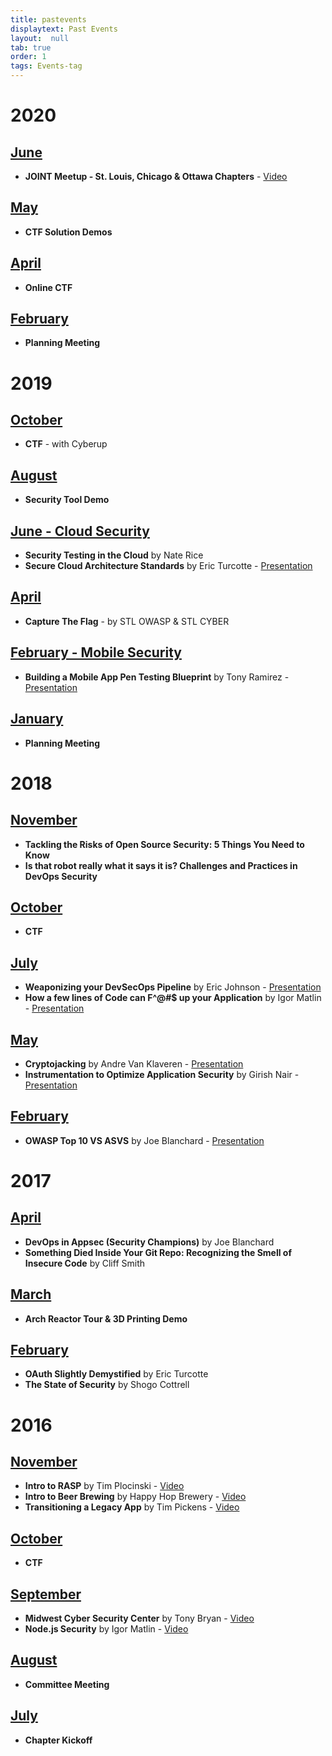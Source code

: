 ```yaml
---
title: pastevents
displaytext: Past Events
layout:  null
tab: true
order: 1
tags: Events-tag
---
```


# 2020

## [June](https://www.meetup.com/OWASP-STL/events/271186555/)

- **JOINT Meetup - St. Louis, Chicago & Ottawa Chapters** - [Video](https://www.youtube.com/watch?v=6LV_41I0cFs)

## [May](https://www.meetup.com/OWASP-STL/events/270534730/)

- **CTF Solution Demos**

## [April](https://www.meetup.com/OWASP-STL/events/268671040/)

- **Online CTF**

## [February](https://www.meetup.com/OWASP-STL/events/268423915/)

- **Planning Meeting**

# 2019

## [October](https://www.meetup.com/OWASP-STL/events/257883751/)

- **CTF** - with Cyberup

## [August](https://www.meetup.com/OWASP-STL/events/257883738/)

- **Security Tool Demo**

## [June - Cloud Security](https://www.meetup.com/OWASP-STL/events/257883724/)

- **Security Testing in the Cloud** by Nate Rice
- **Secure Cloud Architecture Standards** by Eric Turcotte - 
    [Presentation](https://drive.google.com/open?id=1I9knllPUaWuE23a9entj4FSPwe2mZqIF)

## [April](https://www.meetup.com/OWASP-STL/events/257883700/)

- **Capture The Flag** - by STL OWASP & STL CYBER

## [February - Mobile Security](https://www.meetup.com/OWASP-STL/events/257883670/)

- **Building a Mobile App Pen Testing Blueprint** by Tony Ramirez - 
    [Presentation](https://www.owasp.org/images/4/45/Building_a_Mobile_App_Pen_Testing_Blueprint.pdf)

## [January](https://www.meetup.com/OWASP-STL/events/257764939/)

- **Planning Meeting**

# 2018

## [November](https://www.meetup.com/OWASP-STL/events/255492889/)

- **Tackling the Risks of Open Source Security: 5 Things You Need to Know**
- **Is that robot really what it says it is? Challenges and Practices in DevOps Security**

## [October](https://www.meetup.com/OWASP-STL/events/255402717/)

- **CTF**

## [July](https://www.meetup.com/OWASP-STL/events/248109016/)

- **Weaponizing your DevSecOps Pipeline** by Eric Johnson - 
    [Presentation](https://www.slideshare.net/pumasecurity/weaponizing-the-devsecops-toolchain)
- **How a few lines of Code can F^@\#$ up your Application** by Igor Matlin - 
    [Presentation](http://owasp-stl.org/decks/2018_07-12-OWASP-STL-Checkmarx-A%20few%20lines%20of%20code-Final.pdf)

## [May](https://www.meetup.com/OWASP-STL/events/248108989/)

- **Cryptojacking** by Andre Van Klaveren - 
    [Presentation](http://owasp-stl.org/decks/Cryptojacking_OWASP_STL_051718.pdf)
- **Instrumentation to Optimize Application Security** by Girish Nair - 
    [Presentation](http://owasp-stl.org/decks/OWASP_Instrumentation_051718.pdf)

## [February](https://www.meetup.com/OWASP-STL/events/247283919/)

- **OWASP Top 10 VS ASVS** by Joe Blanchard - [Presentation](http://owasp-stl.org/decks/Top10vsASVS.pdf)

# 2017

## [April](https://www.meetup.com/OWASP-STL/events/237883846/)

- **DevOps in Appsec (Security Champions)** by Joe Blanchard
- **Something Died Inside Your Git Repo: Recognizing the Smell of Insecure Code** by Cliff Smith

## [March](https://www.meetup.com/OWASP-STL/events/237883484/)

- **Arch Reactor Tour & 3D Printing Demo**

## [February](https://www.meetup.com/OWASP-STL/events/237067772/)

- **OAuth Slightly Demystified** by Eric Turcotte
- **The State of Security** by Shogo Cottrell

# 2016

## [November](https://www.meetup.com/OWASP-STL/events/234253708/)

- **Intro to RASP** by Tim Plocinski - [Video](https://vimeo.com/191533242)
- **Intro to Beer Brewing** by Happy Hop Brewery - [Video](https://vimeo.com/191533340)
- **Transitioning a Legacy App** by Tim Pickens - [Video](https://vimeo.com/191533454)

## [October](https://www.meetup.com/OWASP-STL/events/234153145/)

- **CTF**

## [September](https://www.meetup.com/OWASP-STL/events/234153084/)

- **Midwest Cyber Security Center** by Tony Bryan - [Video](https://vimeo.com/183940293)
- **Node.js Security** by Igor Matlin - [Video](https://vimeo.com/183940384)

## [August](https://www.meetup.com/OWASP-STL/events/232875411/)

- **Committee Meeting**

## [July](https://www.meetup.com/OWASP-STL/events/232218893/)

- **Chapter Kickoff**